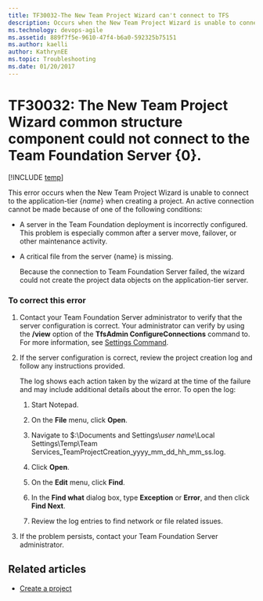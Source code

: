```yaml
---
title: TF30032-The New Team Project Wizard can't connect to TFS
description: Occurs when the New Team Project Wizard is unable to connect to the application-tier {name} when creating a project.
ms.technology: devops-agile
ms.assetid: 889f7f5e-9610-47f4-b6a0-592325b75151
ms.author: kaelli
author: KathrynEE
ms.topic: Troubleshooting
ms.date: 01/20/2017
---
```


# TF30032: The New Team Project Wizard common structure component could not connect to the Team Foundation Server {0}.

[!INCLUDE [temp](../../includes/version-vsts-tfs-all-versions.md)]

This error occurs when the New Team Project Wizard is unable to connect to the application-tier {_name_} when creating a project. An active connection cannot be made because of one of the following conditions:

- A server in the Team Foundation deployment is incorrectly configured. This problem is especially common after a server move, failover, or other maintenance activity.

- A critical file from the server {name} is missing.

  Because the connection to Team Foundation Server failed, the wizard could not create the project data objects on the application-tier server.

### To correct this error

1.  Contact your Team Foundation Server administrator to verify that the server configuration is correct. Your administrator can verify by using the **/view** option of the **TfsAdmin ConfigureConnections** command to. For more information, see [Settings Command](https://msdn.microsoft.com/2b96fbbf-34c8-4500-82d8-724cc65dc9a4).

2.  If the server configuration is correct, review the project creation log and follow any instructions provided.

    The log shows each action taken by the wizard at the time of the failure and may include additional details about the error. To open the log:

    1.  Start Notepad.

    2.  On the **File** menu, click **Open**.

    3.  Navigate to \$:\Documents and Settings\\_user name_\Local Settings\Temp\Team Services_TeamProjectCreation_yyyy_mm_dd_hh_mm_ss.log.

    4.  Click **Open**.

    5.  On the **Edit** menu, click **Find**.

    6.  In the **Find what** dialog box, type **Exception** or **Error**, and then click **Find Next**.

    7.  Review the log entries to find network or file related issues.

3.  If the problem persists, contact your Team Foundation Server administrator.

## Related articles

- [Create a project](../../organizations/projects/create-project.md)
